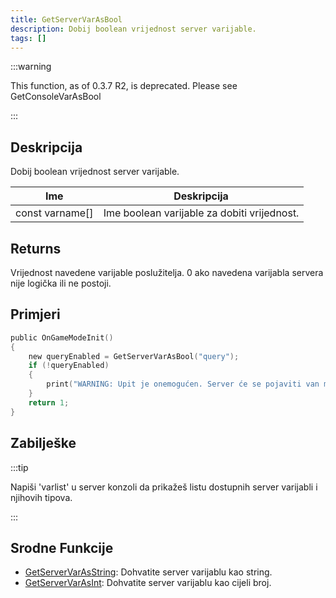 ```yaml
---
title: GetServerVarAsBool
description: Dobij boolean vrijednost server varijable.
tags: []
---
```


:::warning

This function, as of 0.3.7 R2, is deprecated. Please see GetConsoleVarAsBool

:::

## Deskripcija

Dobij boolean vrijednost server varijable.

| Ime             | Deskripcija                                 |
| --------------- | ------------------------------------------- |
| const varname[] | Ime boolean varijable za dobiti vrijednost. |

## Returns

Vrijednost navedene varijable poslužitelja. 0 ako navedena varijabla servera nije logička ili ne postoji.

## Primjeri

```c
public OnGameModeInit()
{
    new queryEnabled = GetServerVarAsBool("query");
    if (!queryEnabled)
    {
        print("WARNING: Upit je onemogućen. Server će se pojaviti van mreže u pretraživaču servera.");
    }
    return 1;
}
```

## Zabilješke

:::tip

Napiši 'varlist' u server konzoli da prikažeš listu dostupnih server varijabli i njihovih tipova.

:::

## Srodne Funkcije

- [GetServerVarAsString](GetServerVarAsString): Dohvatite server varijablu kao string.
- [GetServerVarAsInt](GetServerVarAsInt): Dohvatite server varijablu kao cijeli broj.
